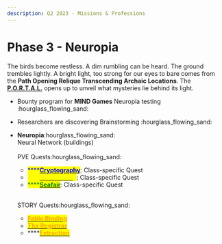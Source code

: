 ```yaml
---
description: Q2 2023 - Missions & Professions
---
```


# Phase 3 - Neuropia

The birds become restless. A dim rumbling can be heard. The ground trembles lightly. A bright light, too strong for our eyes to bare comes from the **Path Opening Relique Transcending Archaic Locations**. The [**P.O.R.T.A.L.**](../../learn/game-basics/neuropia/p.o.r.t.a.l..md) opens up to unveil what mysteries lie behind its light.

* Bounty program for **MIND Games** Neuropia testing :hourglass\_flowing\_sand:
* Researchers are discovering Brainstorming :hourglass\_flowing\_sand:
*   **Neuropia**:hourglass\_flowing\_sand:\
    Neural Network (buildings)\
    \
    PVE Quests:hourglass\_flowing\_sand:

    * <mark style="color:blue;">****</mark>[<mark style="color:blue;">**Cryptography**</mark>](../../learn/game-basics/neuropia/missions.md#cryptography): Class-specific Quest
    * <mark style="color:yellow;">****</mark>[<mark style="color:yellow;">**Soul Casting**</mark>](../../learn/game-basics/neuropia/missions.md#soul-casting): Class-specific Quest
    * <mark style="color:green;">****</mark>[<mark style="color:green;">**Seafair**</mark>](../../learn/game-basics/neuropia/missions.md#seafair): Class-specific Quest

    \
    STORY Quests:hourglass\_flowing\_sand:

    * <mark style="color:orange;">****</mark>[<mark style="color:orange;">**Fable Binding**</mark>](../../learn/game-basics/neuropia/missions.md#fable-binding)<mark style="color:orange;">****</mark>
    * <mark style="color:orange;">****</mark>[<mark style="color:orange;">**The Registrar**</mark>](../../learn/game-basics/neuropia/missions.md#the-registrar)<mark style="color:orange;">****</mark>
    * ****[<mark style="color:orange;">**Extraction**</mark>](../../learn/game-basics/neuropia/missions.md#extraction)&#x20;
